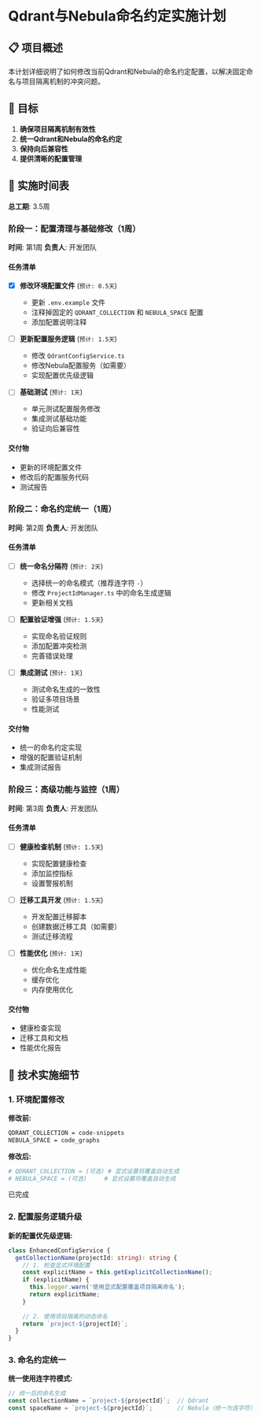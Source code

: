 # Qdrant与Nebula命名约定实施计划

## 📋 项目概述

本计划详细说明了如何修改当前Qdrant和Nebula的命名约定配置，以解决固定命名与项目隔离机制的冲突问题。

## 🎯 目标

1. **确保项目隔离机制有效性**
2. **统一Qdrant和Nebula的命名约定**
3. **保持向后兼容性**
4. **提供清晰的配置管理**

## 📅 实施时间表

**总工期**: 3.5周

### 阶段一：配置清理与基础修改（1周）
**时间**: 第1周
**负责人**: 开发团队

#### 任务清单
- [x] **修改环境配置文件** (`预计: 0.5天`)
  - 更新 `.env.example` 文件
  - 注释掉固定的 `QDRANT_COLLECTION` 和 `NEBULA_SPACE` 配置
  - 添加配置说明注释

- [ ] **更新配置服务逻辑** (`预计: 1.5天`)
  - 修改 `QdrantConfigService.ts`
  - 修改Nebula配置服务（如需要）
  - 实现配置优先级逻辑

- [ ] **基础测试** (`预计: 1天`)
  - 单元测试配置服务修改
  - 集成测试基础功能
  - 验证向后兼容性

#### 交付物
- 更新的环境配置文件
- 修改后的配置服务代码
- 测试报告

### 阶段二：命名约定统一（1周）
**时间**: 第2周
**负责人**: 开发团队

#### 任务清单
- [ ] **统一命名分隔符** (`预计: 2天`)
  - 选择统一的命名模式（推荐连字符 `-`）
  - 修改 `ProjectIdManager.ts` 中的命名生成逻辑
  - 更新相关文档

- [ ] **配置验证增强** (`预计: 1.5天`)
  - 实现命名验证规则
  - 添加配置冲突检测
  - 完善错误处理

- [ ] **集成测试** (`预计: 1天`)
  - 测试命名生成的一致性
  - 验证多项目场景
  - 性能测试

#### 交付物
- 统一的命名约定实现
- 增强的配置验证机制
- 集成测试报告

### 阶段三：高级功能与监控（1周）
**时间**: 第3周
**负责人**: 开发团队

#### 任务清单
- [ ] **健康检查机制** (`预计: 1.5天`)
  - 实现配置健康检查
  - 添加监控指标
  - 设置警报机制

- [ ] **迁移工具开发** (`预计: 1.5天`)
  - 开发配置迁移脚本
  - 创建数据迁移工具（如需要）
  - 测试迁移流程

- [ ] **性能优化** (`预计: 1天`)
  - 优化命名生成性能
  - 缓存优化
  - 内存使用优化

#### 交付物
- 健康检查实现
- 迁移工具和文档
- 性能优化报告


## 🔧 技术实施细节

### 1. 环境配置修改

**修改前:**
```bash
QDRANT_COLLECTION = code-snippets
NEBULA_SPACE = code_graphs
```

**修改后:**
```bash
# QDRANT_COLLECTION = (可选) # 显式设置将覆盖自动生成
# NEBULA_SPACE = (可选)     # 显式设置将覆盖自动生成
```
已完成

### 2. 配置服务逻辑升级

**新的配置优先级逻辑:**
```typescript
class EnhancedConfigService {
  getCollectionName(projectId: string): string {
    // 1. 检查显式环境配置
    const explicitName = this.getExplicitCollectionName();
    if (explicitName) {
      this.logger.warn('使用显式配置覆盖项目隔离命名');
      return explicitName;
    }
    
    // 2. 使用项目隔离的动态命名
    return `project-${projectId}`;
  }
}
```

### 3. 命名约定统一

**统一使用连字符模式:**
```typescript
// 统一后的命名生成
const collectionName = `project-${projectId}`;  // Qdrant
const spaceName = `project-${projectId}`;       // Nebula（统一为连字符）
```
